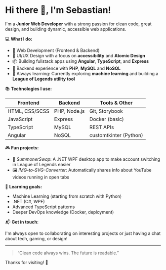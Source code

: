# Hi there 👋, I'm Sebastian!

I'm a **Junior Web Developer** with a strong passion for clean code, great design, and building dynamic, accessible web applications.

💻 **What I do:**

- 🔧 Web Development (Frontend & Backend)
- 🎨 UI/UX Design with a focus on **accessibility** and **Atomic Design**
- 📦 Building fullstack apps using **Angular**, **TypeScript**, and **Express**
- 🐘 Backend experience with **PHP**, **MySQL** and **NoSQL**
- 🧠 Always learning: Currently exploring **machine learning** and building a **League of Legends utility tool**

📚 **Technologies I use:**

| Frontend        | Backend         | Tools & Other         |
|-----------------|----------------|------------------------|
| HTML, CSS/SCSS  | PHP, Node.js    | Git, Storybook         |
| JavaScript      | Express         | Docker (basic)         |
| TypeScript      | MySQL           | REST APIs              |
| Angular         | NoSQL           | customtkinter (Python) |

🎮 **Fun projects:**

- 🧠 *SummonerSwap*: A .NET WPF desktop app to make account switching in League of Legends easier
- 🖼️ *IMG-to-SVG-Converter*: Automatically shares info about YouTube videos running in open tabs

🌱 **Learning goals:**

- Machine Learning (starting from scratch with Python)
- .NET (C#, WPF)
- Advanced TypeScript patterns
- Deeper DevOps knowledge (Docker, deployment)

📬 **Get in touch:**

I'm always open to collaborating on interesting projects or just having a chat about tech, gaming, or design!

---

> “Clean code always wins. The future is readable.”

Thanks for visiting! 🚀

<!--
**hardcoreseb/hardcoreseb** is a ✨ _special_ ✨ repository because its `README.md` (this file) appears on your GitHub profile.

Here are some ideas to get you started:

- 🔭 I’m currently working on ...
- 🌱 I’m currently learning ...
- 👯 I’m looking to collaborate on ...
- 🤔 I’m looking for help with ...
- 💬 Ask me about ...
- 📫 How to reach me: ...
- 😄 Pronouns: ...
- ⚡ Fun fact: ...
-->
